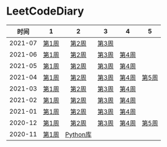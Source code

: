 <!--
 * @Description: 
 * @Autor: Au3C2
 * @Date: 2021-03-28 12:09:22
 * @LastEditors: Au3C2
 * @LastEditTime: 2021-07-19 14:53:28
-->

# LeetCodeDiary


|时间|1|2|3|4|5|
|:-:|:-:|:-:|:-:|:-:|:-:|
|2021-07|[第1周](Note/202107第1周.md)|[第2周](Note/202107第2周.md)|[第3周](Note/202107第3周.md)|
|2021-06|[第1周](Note/202106第1周.md)|[第2周](Note/202106第2周.md)|[第3周](Note/202106第3周.md)|[第4周](Note/202106第4周.md)||
|2021-05|[第1周](Note/202105第1周.md)|[第2周](Note/202105第2周.md)|[第3周](Note/202105第3周.md)|[第4周](Note/202105第4周.md)||
|2021-04|[第1周](Note/202104第1周.md)|[第2周](Note/202104第2周.md)|[第3周](Note/202104第3周.md)|[第4周](Note/202104第4周.md)|[第5周](Note/202104第5周.md)|
|2021-03|[第1周](Note/202103第1周.md)|[第2周](Note/202103第2周.md)|[第3周](Note/202103第3周.md)|[第4周](Note/202103第4周.md)||
|2021-02|[第1周](Note/202102第1周.md)|[第2周](Note/202102第2周.md)|[第3周](Note/202102第3周.md)|[第4周](Note/202102第4周.md)||
|2021-01|[第1周](Note/202101第1周.md)|[第2周](Note/202101第2周.md)|[第3周](Note/202101第3周.md)|[第4周](Note/202101第4周.md)||
|2020-12|[第1周](Note/202012第1周.md)|[第2周](Note/202012第2周.md)|[第3周](Note/202012第3周.md)|[第4周](Note/202012第4周.md)|[第5周](Note/202012第5周.md)|
|2020-11|[第1周](Note/202011第4周.md)|[Python库](Note/python标准库.md)||||
